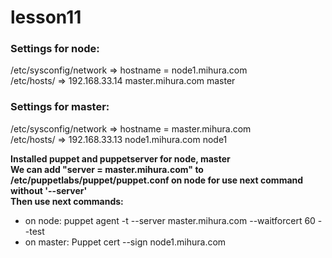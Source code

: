 # lesson11

<h3>Settings for node:</h3>
/etc/sysconfig/network => hostname = node1.mihura.com
<br>/etc/hosts/            => 192.168.33.14 master.mihura.com master

<h3>Settings for master:</h3>
/etc/sysconfig/network => hostname = master.mihura.com
<br>/etc/hosts/            => 192.168.33.13 node1.mihura.com node1

<b>Installed puppet and puppetserver for node, master
<br>We can add "server = master.mihura.com" to /etc/puppetlabs/puppet/puppet.conf on node for use next command without '--server'
<br>Then use next commands:</b>
* on node: puppet agent -t --server master.mihura.com --waitforcert 60 --test
* on master: Puppet cert --sign node1.mihura.com
